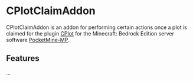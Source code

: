 # CPlotClaimAddon

CPlotClaimAddon is an addon for performing certain actions once a plot is claimed for the plugin [CPlot](https://github.com/ColinHDev/CPlot) for the Minecraft: Bedrock Edition server software [PocketMine-MP](https://github.com/pmmp/PocketMine-MP).

## Features
...